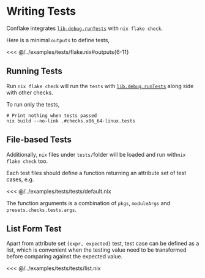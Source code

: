 # Writing Tests

Conflake integrates [`lib.debug.runTests`][runTests] with `nix flake check`.

Here is a minimal `outputs` to define tests,

<<< @/../examples/tests/flake.nix#outputs{6-11}

## Running Tests

Run `nix flake check` will run the `tests` with
[`lib.debug.runTests`][runTests] along side with other checks.

To run only the tests,

```shell
# Print nothing when tests passed
nix build --no-link .#checks.x86_64-linux.tests
```

[runTests]: https://nixos.org/manual/nixpkgs/stable/#function-library-lib.debug.runTests

## File-based Tests

Additionally, `nix` files under `tests/`folder will be loaded and run with`nix
flake check` too.

Each test files should define a function returning an attribute set of test cases,
e.g.

<<< @/../examples/tests/tests/default.nix

The function arguments is a combination of `pkgs`, `moduleArgs` and
`presets.checks.tests.args`.

## List Form Test

Apart from attribute set `{expr, expected}` test,
test case can be defined as a list,
which is convenient when the testing value need to be transformed
before comparing against the expected value.

<<< @/../examples/tests/tests/list.nix
